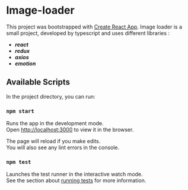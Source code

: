 # Image-loader

This project was bootstrapped with [Create React App](https://github.com/facebook/create-react-app).
Image loader is a small project, developed by typescript and uses different libraries :

- **_react_**
- **_redux_**
- **_axios_**
- **_emotion_**

## Available Scripts

In the project directory, you can run:

### `npm start`

Runs the app in the development mode.\
Open [http://localhost:3000](http://localhost:3000) to view it in the browser.

The page will reload if you make edits.\
You will also see any lint errors in the console.

### `npm test`

Launches the test runner in the interactive watch mode.\
See the section about [running tests](https://facebook.github.io/create-react-app/docs/running-tests) for more information.
